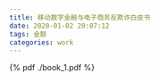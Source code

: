 ```yaml
---
title: 移动数字金融与电子商务反欺诈白皮书
date: 2020-01-02 20:07:12
tags: 金额
categories: work
---
```

 
{% pdf ./book_1.pdf %}